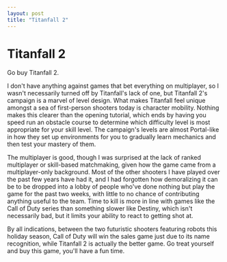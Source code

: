 ```yaml
---
layout: post
title: "Titanfall 2"
---
```


# Titanfall 2

Go buy Titanfall 2.

I don't have anything against games that bet everything on multiplayer, so I wasn't necessarily turned off by Titanfall's lack of one, but Titanfall 2's campaign is a marvel of level design. What makes Titanfall feel unique amongst a sea of first-person shooters today is character mobility. Nothing makes this clearer than the opening tutorial, which ends by having you speed run an obstacle course to determine which difficulty level is most appropriate for your skill level. The campaign's levels are almost Portal-like in how they set up environments for you to gradually learn mechanics and then test your mastery of them.

The multiplayer is good, though I was surprised at the lack of ranked multiplayer or skill-based matchmaking, given how the game came from a multiplayer-only background. Most of the other shooters I have played over the past few years have had it, and I had forgotten how demoralizing it can be to be dropped into a lobby of people who've done nothing but play the game for the past two weeks, with little to no chance of contributing anything useful to the team. Time to kill is more in line with games like the Call of Duty series than something slower like Destiny, which isn't necessarily bad, but it limits your ability to react to getting shot at.

By all indications, between the two futuristic shooters featuring robots this holiday season, Call of Duty will win the sales game just due to its name recognition, while Titanfall 2 is actually the better game. Go treat yourself and buy this game, you'll have a fun time.